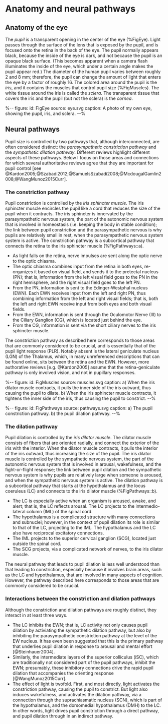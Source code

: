 # Anatomy and neural pathways


## Anatomy of the eye

The *pupil* is a transparent opening in the center of the eye (%FigEye). Light passes through the surface of the lens that is exposed by the pupil, and is focused onto the retina in the back of the eye. The pupil normally appears black, because the inside of the eye is dark, and not because the pupil is an opaque black surface. (This becomes apparent when a camera flash illuminates the inside of the eye, which under a certain angle makes the pupil appear red.) The diameter of the human pupil varies between roughly 2 and 8 mm; therefore, the pupil can change the amount of light that enters the eye by a factor of roughly 16. The colored area around the pupil is the *iris*, and it contains the muscles that control pupil size (%FigMuscles). The white tissue around the iris is called the *sclera*. The transparent tissue that covers the iris and the pupil (but not the sclera) is the *cornea*.


%--
figure:
  id: FigEye
  source: eye.svg
  caption: A photo of my own eye, showing the pupil, iris, and sclera.
--%


## Neural pathways

Pupil size is controlled by two pathways that, although interconnected, are often considered distinct: the *parasympathetic constriction pathway* and the *sympathetic dilation pathway*. Different reviews highlight different aspects of these pathways. Below I focus on those areas and connections for which several authoritative reviews agree that they are important for pupil control [see @Kardon2005;@Szabadi2012;@SamuelsSzabadi2008;@McdougalGamlin2008;@WangMunoz2015Curr].


### The constriction pathway

Pupil constriction is controlled by the *iris sphincter muscle*. The iris sphincter muscle encircles the pupil like a cord that reduces the size of the pupil when it contracts. The iris sphincter is innervated by the parasympathetic nervous system, the part of the autonomic nervous system that is involved in homeostasis (i.e. keeping the body in stable condition); the link between pupil constriction and the parasympathetic nervous is why pupils are relatively small in rest, when the parasympathetic nervous system system is active. The constriction pathway is a subcortical pathway that connects the retina to the iris sphincter muscle (%FigPathways::a).

- As light falls on the retina, nerve impulses are sent along the optic nerve to the optic chiasma.
- The optic chiasma combines input from the retina in both eyes, re-organizes it based on visual field, and sends it to the pretectal nucleus (PN); that is, information from the left visual field goes to the PN in the right hemisphere, and the right visual field goes to the left PN.
- From the PN, information is sent to the Edinger-Westphal nucleus (EWN). Each EWN receives input from the left and right PN, thus combining information from the left and right visual fields; that is, both the left and right EWN receive input from both eyes and both visual fields.
- From the EWN, information is sent through the Oculomotor Nerve (III) to the Ciliary Ganglion (CG), which is located just behind the eye.
- From the CG, information is sent via the short ciliary nerves to the iris sphincter muscle.

The constriction pathway as described here corresponds to those areas that are commonly considered to be crucial, and is essentially that of the pupil light response (PLR). Notably absent is the lateral geniculate nucleus (LGN) of the Thalamus, which, in many unreferenced descriptions that can be found online, sits between the retina and the EWN. However, more authorative reviews [e.g. @Kardon2005] assume that the retina-geniculate pathway is only involved vision, and not in pupillary responses.


%--
figure:
  id: FigMuscles
  source: muscles.svg
  caption: a) When the iris dilator muscle contracts, it pulls the inner side of the iris outward, thus causing the pupil to dilate. b) When the iris sphincter muscle contracts, it tightens the inner side of the iris, thus causing the pupil to constrict.
--%


%--
figure:
  id: FigPathways
  source: pathways.svg
  caption: a) The pupil constriction pathway. b) the pupil dilation pathway.
--%


### The dilation pathway

Pupil dilation is controlled by the *iris dilator muscle*. The dilator muscle consists of fibers that are oriented radially, and connect the exterior of the iris with the interior. When the dilator muscle contracts, it pulls the interior of the iris outward, thus increasing the size of the pupil. The iris dilator muscle is controlled by the sympathetic nervous system, the part of the autonomic nervous system that is involved in arousal, wakefulness, and the fight-or-flight response; the link between pupil dilation and the sympathetic nervous system is why pupils are relatively large when someone is aroused, and when the sympathetic nervous system is active. The dilation pathway is a subcortical pathway that starts at the hypothalamus and the locus coeruleus (LC) and connects to the iris dilator muscle (%FigPathways::b).

- The LC is especially active when an organism is aroused, awake, and alert; that is, the LC reflects arousal. The LC projects to the intermedio-lateral column (IML) of the spinal cord.
- The hypothalamus is a complicated structure with many connections and subnuclei; however, in the context of pupil dilation its role is similar to that of the LC, projecting to the IML. The hypothalamus and the LC also have reciprocal excitatory connections.
- The IML projects to the superior cervical ganglion (SCG), located just outside the spinal cord.
- The SCG projects, via a complicated network of nerves, to the iris dilator muscle.

The neural pathway that leads to pupil dilation is less well understood than that leading to constriction, especially because it involves brain areas, such as the LC and hypothalamus, that are involved in many aspects of cognition. However, the pathway described here corresponds to those areas that are commonly considered to be crucial.


### Interactions between the constriction and dilation pathways

Although the constriction and dilation pathways are roughly distinct, they interact in at least three ways.

- The LC inhibits the EWN; that is, LC activity not only causes pupil dilation by activiating the sympathetic dilation pathway, but also by inhibiting the parasympathetic constriction pathway at the level of the EW nucleus. It has even been suggested that this is the primary pathway that underlies pupil dilation in response to arousal and mental effort [@Steinhauer2004].
- Similarly, the intermediate layers of the superior colliculus (iSC), which are traditionally not considered part of the pupil pathways, inhibit the EWN; presumably, these inhibitory connections drive the rapid pupil dilation that accompanies the orienting response [@WangMunoz2015Curr].
- The effect of light is twofold. First, and most directly, light activates the constriction pathway, causing the pupil to constrict. But light also induces wakefulness, and activates the dilation pathway, via a connection through the suprachiasmatic nucleus (SCN), which is part of the hypothalamus, and the dorsomedial hypothalamus (DMH) to the LC. In other words, light drives pupil constriction through a direct pathway, and pupil dilation through in an indirect pathway.
